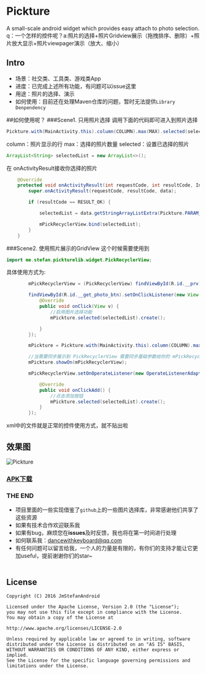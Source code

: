 # Pickture
A small-scale android  widget which provides easy attach to photo selection.
<br>q：一个怎样的控件呢？a:照片的选择+照片Gridview展示（拖拽排序、删除）+照片放大显示+照片viewpager演示（放大、缩小）
</br>
## Intro
* 场景：社交类、工具类、游戏类App
* 进度：已完成上述所有功能，有问题可以issue这里
* 用途：照片的选择、演示
* 如何使用：目前还在处理Maven仓库的问题，暂时无法提供`Library Denpendency`

##如何使用呢？
###Scene1. 只用照片选择
调用下面的代码即可进入到照片选择
``` java
Pickture.with(MainActivity.this).column(COLUMN).max(MAX).selected(selectedList).create();
```
column：照片显示的行
max：选择的照片数量
selected：设置已选择的照片
``` java
ArrayList<String> selectedList = new ArrayList<>();
``` 
在 onActivityResult接收你选择的照片
``` java
    @Override
    protected void onActivityResult(int requestCode, int resultCode, Intent data) {
        super.onActivityResult(requestCode, resultCode, data);

        if (resultCode == RESULT_OK) {

            selectedList = data.getStringArrayListExtra(Pickture.PARAM_PICKRESULT);

            mPickRecyclerView.bind(selectedList);
        }
    }
``` 
###Scene2. 使用照片展示的GridView
这个时候需要使用到 
``` java
import me.stefan.pickturelib.widget.PickRecyclerView;
``` 
具体使用方式为:
``` java
        mPickRecyclerView = (PickRecyclerView) findViewById(R.id.__prv);

        findViewById(R.id.__get_photo_btn).setOnClickListener(new View.OnClickListener() {
            @Override
            public void onClick(View v) {
                //启用图片选择功能
                mPickture.selected(selectedList).create();

            }
        });

        mPickture = Pickture.with(MainActivity.this).column(COLUMN).max(MAX).hasCamera(true).selected(selectedList);

        //当需要同步展示到 PickRecyclerView 需要同步基础参数给你的 mPickRecyclerView ，这个方法就是用于同步的
        mPickture.showOn(mPickRecyclerView);

        mPickRecyclerView.setOnOperateListener(new OperateListenerAdapter() {

            @Override
            public void onClickAdd() {
                //点击添加按钮
                mPickture.selected(selectedList).create();
            }
        });
``` 
xml中的文件就是正常的控件使用方式，就不贴出啦



## 效果图
 ![Pickture](/gif/howtouse.gif)  
 
### [APK下载](https://github.com/JmStefanAndroid/Pickture/tree/master/apk/pickture.apk?raw=true)  
 
### THE END
 * 项目里面的一些实现借鉴了`github`上的一些图片选择库，非常感谢他们共享了这些资源
 * 如果有技术合作欢迎联系我
 * 如果有bug，麻烦您在**issues**及时反馈，我也将在第一时间进行处理
 * 如何联系我：dancewithkeyboard@qq.com
 * 有任何问题可以留言给我，一个人的力量是有限的，有你们的支持才能让它更加useful，提前谢谢你们的star~
 <br></br>
 
License
--------
```
Copyright (C) 2016 JmStefanAndroid

Licensed under the Apache License, Version 2.0 (the "License");
you may not use this file except in compliance with the License.
You may obtain a copy of the License at

http://www.apache.org/licenses/LICENSE-2.0

Unless required by applicable law or agreed to in writing, software
distributed under the License is distributed on an "AS IS" BASIS,
WITHOUT WARRANTIES OR CONDITIONS OF ANY KIND, either express or implied.
See the License for the specific language governing permissions and
limitations under the License.
```
